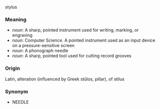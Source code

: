 stylus
### Meaning
+ _noun_: A sharp, pointed instrument used for writing, marking, or engraving
+ _noun_: Computer Science. A pointed instrument used as an input device on a pressure-sensitive screen
+ _noun_: A phonograph needle
+ _noun_: A sharp, pointed tool used for cutting record grooves

### Origin

Latin, alteration (influenced by Greek stūlos, pillar), of stilus

### Synonym

+ NEEDLE


